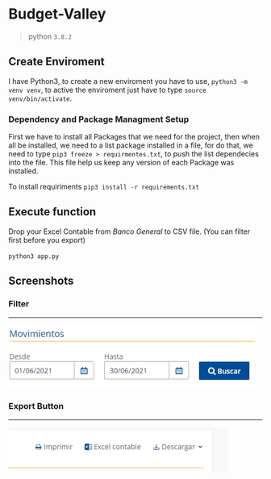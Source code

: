 # Budget-Valley
> python `3.8.2` 

## Create Enviroment
I have Python3, to create a new enviroment you have to use, `python3 -m venv venv`, to active the enviroment just have to type `source venv/bin/activate`.

### Dependency and Package Managment Setup
First we have to install all Packages that we need for the project, then when all be installed, 
we need to a list package installed in a file, for do that, we need to type `pip3 freeze > requirmentes.txt`, to push the list dependecies into the file.
This file help us keep any version of each Package was installed.

To install requiriments `pip3 install -r requirements.txt`


## Execute function
Drop your Excel Contable from *Banco General* to CSV file. (You can filter first before you export)

`python3 app.py`


## Screenshots

### Filter
---
![Banco General Filter Data](./screenshots/filter.png)

### Export Button
---
![Banco General Export Data](./screenshots/export.png)

